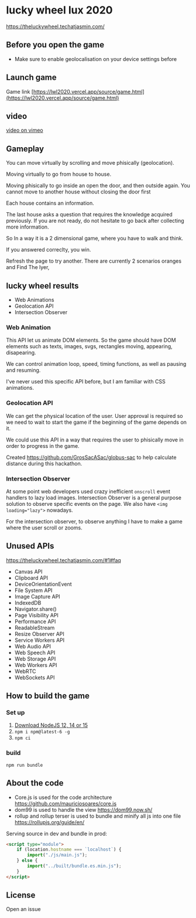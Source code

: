 # lucky wheel lux 2020

https://theluckywheel.techatjasmin.com/

## Before you open the game

 - Make sure to enable geolocalisation on your device settings before

## Launch game

Game link [https://lwl2020.vercel.app/source/game.html](https://lwl2020.vercel.app/source/game.html)

## video

[video on vimeo](https://vimeo.com/482251085)

## Gameplay

You can move virtually by scrolling and move phisically (geolocation).

Moving virtually to go from house to house.

Moving phisically to go inside an open the door, and then outside again. You cannot move to another house without closing the door first

Each house contains an information.

The last house asks a question that requires the knowledge acquired previously. If you are not ready, do not hesitate to go back after collecting more information.

So In a way it is a 2 dimensional game, where you have to walk and think.

If you answered correclty, you win.

Refresh the page to try another. There are currently 2 scenarios oranges and Find The lyer,

## lucky wheel results

 * Web Animations
 * Geolocation API
 * Intersection Observer


### Web Animation

This API let us animate DOM elements. So the game should have DOM elements such as texts, images, svgs, rectangles moving, appearing, disapearing.

We can control animation loop, speed, timing functions, as well as pausing and resuming.

I've never used this specific API before, but I am familiar with CSS animations.


### Geolocation API

We can get the physical location of the user. User approval is required so we need to wait to start the game if the beginning of the game depends on it.

We could use this API in a way that requires the user to phisically move in order to progress in the game.

Created https://github.com/GrosSacASac/globus-sac to help calculate distance during this hackathon.


### Intersection Observer

At some point web developers used crazy inefficient `onscroll` event handlers to lazy load images. Intersection Observer is a general purpose solution to observe specific events on the page. We also have `<img loading="lazy">` nowadays.

For the intersection observer, to observe anything I have to make a game where the user scroll or zooms.


## Unused APIs

https://theluckywheel.techatjasmin.com/#1#faq

 * Canvas API
 * Clipboard API
 * DeviceOrientationEvent
 * File System API
 * Image Capture API
 * IndexedDB
 * Navigator.share()
 * Page Visibility API
 * Performance API 
 * ReadableStream
 * Resize Observer API
 * Service Workers API
 * Web Audio API
 * Web Speech API
 * Web Storage API
 * Web Workers API
 * WebRTC
 * WebSockets API

## How to build the game


### Set up

1. [Download NodeJS 12, 14 or 15](https://nodejs.org/en/)
2. `npm i npm@latest-6 -g`
3. `npm ci`


### build

`npm run bundle`


## About the code

 * Core.js is used for the code architecture https://github.com/mauriciosoares/core.js
 * dom99 is used to handle the view https://dom99.now.sh/
 * rollup and rollup terser is used to bundle and minify all js into one file https://rollupjs.org/guide/en/ 

Serving source in dev and bundle in prod:

```html
<script type="module">
    if (location.hostname === `localhost`) {
        import("./js/main.js");
    } else {
        import("../built/bundle.es.min.js");
    }
</script>
```

## License

Open an issue